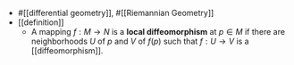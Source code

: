 - #[[differential geometry]], #[[Riemannian Geometry]]
- [[definition]]
	- A mapping $f: M \to N$ is a **local diffeomorphism** at $p \in M$ if there are neighborhoods $U$ of $p$ and $V$ of $f(p)$ such that $f: U \to V$ is a [[diffeomorphism]].